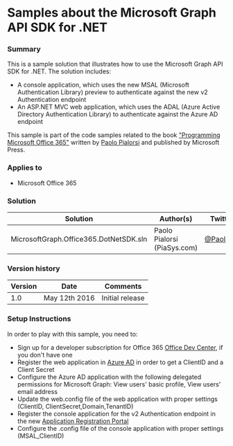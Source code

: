 # Samples about the Microsoft Graph API SDK for .NET

### Summary ###
This is a sample solution that illustrates how to use the Microsoft Graph API SDK for .NET.
The solution includes:
* A console application, which uses the new MSAL (Microsoft Authentication Library) preview to 
authenticate against the new v2 Authentication endpoint
* An ASP.NET MVC web application, which uses the ADAL (Azure Active Directory Authentication Library) to
authenticate against the Azure AD endpoint

This sample is part of the code samples related to the book ["Programming Microsoft Office 365"](https://www.microsoftpressstore.com/store/programming-microsoft-office-365-includes-current-book-9781509300914) written by [Paolo Pialorsi](https://twitter.com/PaoloPia) and published by Microsoft Press.

### Applies to ###
-  Microsoft Office 365

### Solution ###
Solution | Author(s) | Twitter
---------|-----------|--------
MicrosoftGraph.Office365.DotNetSDK.sln | Paolo Pialorsi (PiaSys.com) | [@PaoloPia](https://twitter.com/PaoloPia)

### Version history ###
Version  | Date | Comments
---------| -----| --------
1.0  | May 12th 2016 | Initial release

### Setup Instructions ###
In order to play with this sample, you need to:

-  Sign up for a developer subscription for Office 365 [Office Dev Center](http://dev.office.com/), if you don't have one
-  Register the web application in [Azure AD](https://manage.windowsazure.com/) in order to get a ClientID and a Client Secret 
-  Configure the Azure AD application with the following delegated permissions for Microsoft Graph: View users' basic profile, View users' email address
-  Update the web.config file of the web application with proper settings (ClientID, ClientSecret,Domain,TenantID)
-  Register the console application for the v2 Authentication endpoint in the new [Application Registration Portal](https://apps.dev.microsoft.com/) 
-  Configure the .config file of the console application with proper settings (MSAL_ClientID)

 
